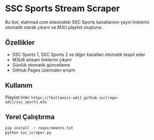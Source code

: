 # SSC Sports Stream Scraper

Bu bot, elahmad.com sitesindeki SSC Sports kanallarının yayın linklerini otomatik olarak çıkarır ve M3U playlist oluşturur.

## Özellikler

- SSC Sports 1, SSC Sports 2 ve diğer kanalları otomatik tespit eder
- M3U8 stream linklerini çıkarır
- Günlük otomatik güncelleme
- GitHub Pages üzerinden erişim

## Kullanım

Playlist linki: `https://[kullanici-adi].github.io/[repo-adi]/ssc_sports.m3u`

## Yerel Çalıştırma

```bash
pip install -r requirements.txt
python ssc_scraper.py
